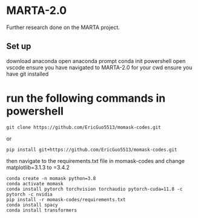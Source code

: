 # MARTA-2.0
Further research done on the MARTA project.


## Set up

download anaconda
open anaconda prompt
conda init powershell
open vscode
ensure you have navigated to MARTA-2.0 for your cwd
ensure you have git installed
# run the following commands in powershell
``` 
git clone https://github.com/EricGuo5513/momask-codes.git
```
or
```
pip install git+https://github.com/EricGuo5513/momask-codes.git
```
then navigate to the requirements.txt file in momask-codes and change matplotlib=3.1.3 to =3.4.2
```
conda create -n momask python=3.8
conda activate momask
conda install pytorch torchvision torchaudio pytorch-cuda=11.8 -c pytorch -c nvidia
pip install -r momask-codes/requirements.txt
conda install spacy
conda install transformers
```